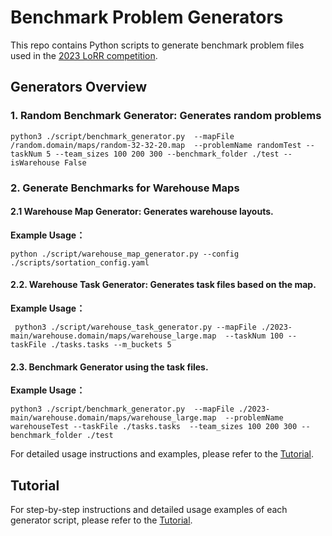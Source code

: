# Benchmark Problem Generators

This repo contains Python scripts to generate benchmark problem files used in the  [2023 LoRR competition](https://www.leagueofrobotrunners.org/).

## Generators Overview
### 1. Random Benchmark Generator: Generates random problems
```shell
python3 ./script/benchmark_generator.py  --mapFile  /random.domain/maps/random-32-32-20.map  --problemName randomTest --taskNum 5 --team_sizes 100 200 300 --benchmark_folder ./test --isWarehouse False
```

### 2. Generate Benchmarks for Warehouse Maps

#### 2.1 Warehouse Map Generator: Generates warehouse layouts.
**Example Usage：**
```shell
python ./script/warehouse_map_generator.py --config ./scripts/sortation_config.yaml
```

#### 2.2. Warehouse Task Generator: Generates task files based on the map.
**Example Usage：**
```shell
 python3 ./script/warehouse_task_generator.py --mapFile ./2023-main/warehouse.domain/maps/warehouse_large.map  --taskNum 100 --taskFile ./tasks.tasks --m_buckets 5
```
#### 2.3. Benchmark Generator using the task files.
**Example Usage：**
```shell
python3 ./script/benchmark_generator.py  --mapFile ./2023-main/warehouse.domain/maps/warehouse_large.map  --problemName warehouseTest --taskFile ./tasks.tasks  --team_sizes 100 200 300 --benchmark_folder ./test
```
For detailed usage instructions and examples, please refer to the [Tutorial](./markdown/Tutorial.md).

## Tutorial
For step-by-step instructions and detailed usage examples of each generator script, please refer to the [Tutorial](./markdown/Tutorial.md).
